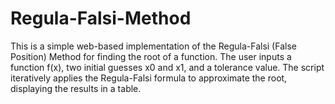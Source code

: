 # Regula-Falsi-Method
This is a simple web-based implementation of the Regula-Falsi (False Position) Method for finding the root of a function. The user inputs a function f(x), two initial guesses x0 and x1, and a tolerance value. The script iteratively applies the Regula-Falsi formula to approximate the root, displaying the results in a table.
